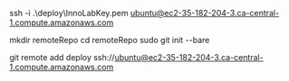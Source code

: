 ssh -i .\deploy\InnoLabKey.pem ubuntu@ec2-35-182-204-3.ca-central-1.compute.amazonaws.com

mkdir remoteRepo
cd remoteRepo
sudo git init --bare


git remote add deploy ssh://ubuntu@ec2-35-182-204-3.ca-central-1.compute.amazonaws.com

